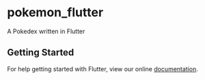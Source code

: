 # pokemon_flutter

A Pokedex written in Flutter

## Getting Started

For help getting started with Flutter, view our online
[documentation](https://flutter.io/).
